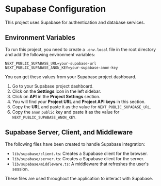 
# Supabase Configuration

This project uses Supabase for authentication and database services.

## Environment Variables

To run this project, you need to create a `.env.local` file in the root directory and add the following environment variables:

```
NEXT_PUBLIC_SUPABASE_URL=your-supabase-url
NEXT_PUBLIC_SUPABASE_ANON_KEY=your-supabase-anon-key
```

You can get these values from your Supabase project dashboard.

1. Go to your Supabase project dashboard.
2. Click on the **Settings** icon in the left sidebar.
3. Click on **API** in the **Project Settings** section.
4. You will find your **Project URL** and **Project API keys** in this section.
5. Copy the **URL** and paste it as the value for `NEXT_PUBLIC_SUPABASE_URL`.
6. Copy the `anon` `public` key and paste it as the value for `NEXT_PUBLIC_SUPABASE_ANON_KEY`.

## Supabase Server, Client, and Middleware

The following files have been created to handle Supabase integration:

- `lib/supabase/client.ts`: Creates a Supabase client for the browser.
- `lib/supabase/server.ts`: Creates a Supabase client for the server.
- `lib/supabase/middleware.ts`: A middleware that refreshes the user's session.

These files are used throughout the application to interact with Supabase.
